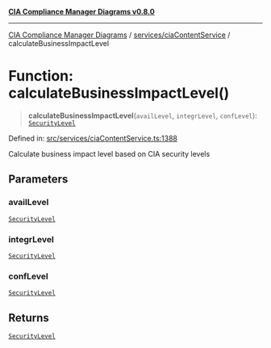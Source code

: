 [**CIA Compliance Manager Diagrams v0.8.0**](../../../README.md)

***

[CIA Compliance Manager Diagrams](../../../modules.md) / [services/ciaContentService](../README.md) / calculateBusinessImpactLevel

# Function: calculateBusinessImpactLevel()

> **calculateBusinessImpactLevel**(`availLevel`, `integrLevel`, `confLevel`): [`SecurityLevel`](../../../types/cia/type-aliases/SecurityLevel.md)

Defined in: [src/services/ciaContentService.ts:1388](https://github.com/Hack23/cia-compliance-manager/blob/fa2f95f029cdcd192b3882a37d0d34753edcd349/src/services/ciaContentService.ts#L1388)

Calculate business impact level based on CIA security levels

## Parameters

### availLevel

[`SecurityLevel`](../../../types/cia/type-aliases/SecurityLevel.md)

### integrLevel

[`SecurityLevel`](../../../types/cia/type-aliases/SecurityLevel.md)

### confLevel

[`SecurityLevel`](../../../types/cia/type-aliases/SecurityLevel.md)

## Returns

[`SecurityLevel`](../../../types/cia/type-aliases/SecurityLevel.md)
